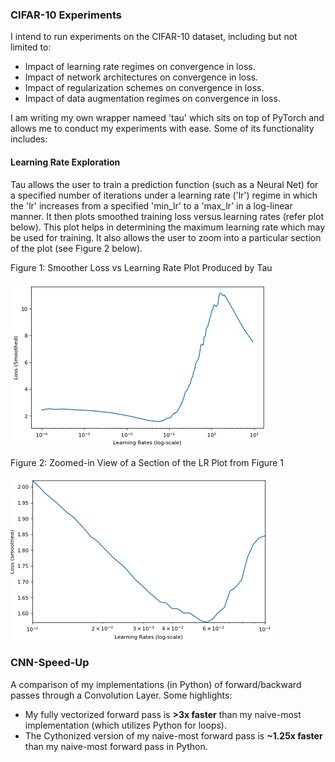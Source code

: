 ### CIFAR-10 Experiments
I intend to run experiments on the CIFAR-10 dataset, including but not limited to:
* Impact of learning rate regimes on convergence in loss.
* Impact of network architectures on convergence in loss.
* Impact of regularization schemes on convergence in loss.
* Impact of data augmentation regimes on convergence in loss.

I am writing my own wrapper nameed 'tau' which sits on top of PyTorch and allows me to conduct my experiments with ease. Some of its functionality includes:

#### Learning Rate Exploration
Tau allows the user to train a prediction function (such as a Neural Net) for a specified number of iterations under a learning rate ('lr') regime in which the 'lr' increases from a specified 'min_lr' to a 'max_lr' in a log-linear manner. It then plots smoothed training loss versus learning rates (refer plot below). This plot helps in determining the maximum learning rate which may be used for training. It also allows the user to zoom into a particular section of the plot (see Figure 2 below).

Figure 1: Smoother Loss vs Learning Rate Plot Produced by Tau

![lr_curve](https://github.com/talwarabhimanyu/Deep_Learning_Projects/blob/master/Vision/data/lr_curve.png)

Figure 2: Zoomed-in View of a Section of the LR Plot from Figure 1

![lr_curve_zoom](https://github.com/talwarabhimanyu/Deep_Learning_Projects/blob/master/Vision/data/lr_curve_zoom.png)

### CNN-Speed-Up
A comparison of my implementations (in Python) of forward/backward passes through a Convolution Layer. Some highlights:
* My fully vectorized forward pass is **>3x faster** than my naive-most implementation (which utilizes Python for loops).
* The Cythonized version of my naive-most forward pass is **~1.25x faster** than my naive-most forward pass in Python.

